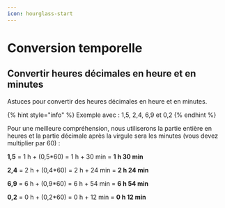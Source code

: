 ```yaml
---
icon: hourglass-start
---
```


# Conversion temporelle

## Convertir heures décimales en heure et en minutes

Astuces pour convertir des heures décimales en heure et en minutes.

{% hint style="info" %}
Exemple avec : 1,5, 2,4, 6,9 et 0,2
{% endhint %}

Pour une meilleure compréhension, nous utiliserons la partie entière en heures et la partie décimale après la virgule sera les minutes (vous devez multiplier par 60) :

**1,5** = 1 h + (0,5\*60) = 1 h + 30 min = **1 h 30 min**

**2,4** = 2 h + (0,4\*60) = 2 h + 24 min = **2 h 24 min**

**6,9** = 6 h + (0,9\*60) = 6 h + 54 min = **6 h 54 min**

**0,2** = 0 h + (0,2\*60) = 0 h + 12 min = **0 h 12 min**
